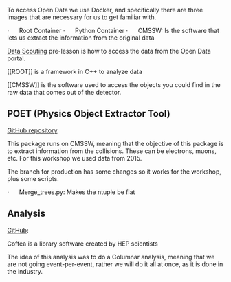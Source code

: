To access Open Data we use Docker, and specifically there are three images that are necessary for us to get familiar with.

·      Root Container
·      Python Container
·      CMSSW: Is the software that lets us extract the information from the original data

[Data Scouting](https://cms-opendata-workshop.github.io/workshop2022-lesson-dataset-scouting/) pre-lesson is how to access the data from the Open Data portal. 

[[ROOT]] is a framework in C++ to analyze data

[[CMSSW]] is the software used to access the objects you could find in the raw data that comes out of the detector.

## POET (Physics Object Extractor Tool)

[GitHub repository]([https://github.com/cms-opendata-analyses/PhysObjectExtractorTool/tree/odws2022-ttbaljets-prod/PhysObjectExtractor](https://github.com/cms-opendata-analyses/PhysObjectExtractorTool/tree/odws2022-ttbaljets-prod/PhysObjectExtractor))

This package runs on CMSSW, meaning that the objective of this package is to extract information from the collisions. These can be electrons, muons, etc. For this workshop we used data from 2015.

The branch for production has some changes so it works for the workshop, plus some scripts.

·      Merge_trees.py: Makes the ntuple be flat

## Analysis

[GitHub]([https://cms-opendata-workshop.github.io/workshop2022-lesson-ttbarljetsanalysis/01-introduction/](https://cms-opendata-workshop.github.io/workshop2022-lesson-ttbarljetsanalysis/01-introduction/)):

Coffea is a library software created by HEP scientists

The idea of this analysis was to do a Columnar analysis, meaning that we are not going event-per-event, rather we will do it all at once, as it is done in the industry.